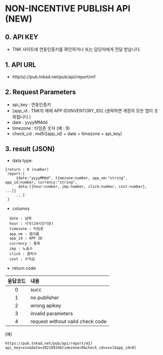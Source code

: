 # NON-INCENTIVE PUBLISH API (NEW)
## 0. API KEY
   -  TNK 사이트에 연동인증키를 확인하거나 또는  담당자에게 전달 받습니다.

## 1. API URL
  - http(s)://pub.tnkad.net/pub/api/report/m1

## 2. Request Parameters
   - api_key : 연동인증키
   - [app_id : TNK의 매체 APP ID(INVENTORY_ID)] (생략하면 계정의 모든 앱이 조회됩니다.)
   - date : yyyyMMdd
   - timezone : 타임존 숫자 (예 : 9)
  - check_cd : md5([app_id] + date + timezone + api_key)

## 3. result (JSON)
  - data type:
```
{return : 0 (number)
 report:[
     {date:"yyyyMMdd", timezone:number, app_nm:"string", app_id:number, currency:"string", 
      data:[{hour:number, imp:number, click:number, cost:number}, ...]}
     ...]
 }
```

  - columns
```
  date : 날짜
  hour : 시각(24시간기준)
  timezone : 타임존
  app_nm : 앱이름
  app_id : APP ID
  currency : 통화
  imp : 노출수
  click : 클릭수
  cost : 수익금
```
   
  - return code

|응답코드| 내용|
|:--:|:--|
|  0 | succ |
|  1 | no publisher |
|  2 | wrong apikey |
|  3 | invalid parameters |
|  4 | request without valid check code |

(예)
```
https://pub.tnkad.net/pub/api/report/m1?api_key=xxx&date=20210924&timezone=9&check_cd=xxx[&app_id=8]
```
